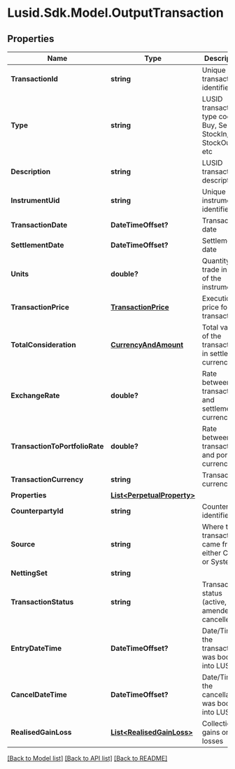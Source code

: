 # Lusid.Sdk.Model.OutputTransaction
## Properties

Name | Type | Description | Notes
------------ | ------------- | ------------- | -------------
**TransactionId** | **string** | Unique transaction identifier | [optional] 
**Type** | **string** | LUSID transaction type code - Buy, Sell, StockIn, StockOut, etc | [optional] 
**Description** | **string** | LUSID transaction description | [optional] 
**InstrumentUid** | **string** | Unique instrument identifier | [optional] 
**TransactionDate** | **DateTimeOffset?** | Transaction date | [optional] 
**SettlementDate** | **DateTimeOffset?** | Settlement date | [optional] 
**Units** | **double?** | Quantity of trade in units of the instrument | [optional] 
**TransactionPrice** | [**TransactionPrice**](TransactionPrice.md) | Execution price for the transaction | [optional] 
**TotalConsideration** | [**CurrencyAndAmount**](CurrencyAndAmount.md) | Total value of the transaction in settlement currency | [optional] 
**ExchangeRate** | **double?** | Rate between transaction and settlement currency | [optional] 
**TransactionToPortfolioRate** | **double?** | Rate between transaction and portfolio currency | [optional] 
**TransactionCurrency** | **string** | Transaction currency | [optional] 
**Properties** | [**List&lt;PerpetualProperty&gt;**](PerpetualProperty.md) |  | [optional] 
**CounterpartyId** | **string** | Counterparty identifier | [optional] 
**Source** | **string** | Where this transaction came from, either Client or System | [optional] 
**NettingSet** | **string** |  | [optional] 
**TransactionStatus** | **string** | Transaction status (active, amended or cancelled) | [optional] 
**EntryDateTime** | **DateTimeOffset?** | Date/Time the transaction was booked into LUSID | [optional] 
**CancelDateTime** | **DateTimeOffset?** | Date/Time the cancellation was booked into LUSID | [optional] 
**RealisedGainLoss** | [**List&lt;RealisedGainLoss&gt;**](RealisedGainLoss.md) | Collection of gains or losses | [optional] 

[[Back to Model list]](../README.md#documentation-for-models) [[Back to API list]](../README.md#documentation-for-api-endpoints) [[Back to README]](../README.md)

